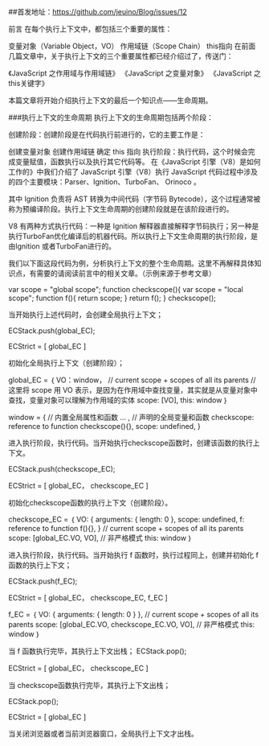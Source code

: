##首发地址：https://github.com/jeuino/Blog/issues/12

前言
在每个执行上下文中，都包括三个重要的属性：

变量对象（Variable Object，VO）
作用域链（Scope Chain）
this指向
在前面几篇文章中，关于执行上下文的三个重要属性都已经介绍过了，传送门：

《JavaScript 之作用域与作用域链》
《JavaScript 之变量对象》
《JavaScript 之this关键字》

本篇文章将开始介绍执行上下文的最后一个知识点——生命周期。

###执行上下文的生命周期
执行上下文的生命周期包括两个阶段：

创建阶段：创建阶段是在代码执行前进行的，它的主要工作是：

创建变量对象
创建作用域链
确定 this 指向
执行阶段：执行代码，这个时候会完成变量赋值，函数执行以及执行其它代码等。
在《JavaScript 引擎（V8）是如何工作的》中我们介绍了
JavaScript 引擎（V8）执行 JavaScript 代码过程中涉及的四个主要模块：Parser、Ignition、TurboFan、 Orinoco 。

其中 Ignition 负责将 AST 转换为中间代码（字节码 Bytecode），这个过程通常被称为预编译阶段。执行上下文生命周期的创建阶段就是在该阶段进行的。

V8 有两种方式执行代码：一种是 Ignition 解释器直接解释字节码执行；另一种是执行TurboFan优化编译后的机器代码。所以执行上下文生命周期的执行阶段，是由Ignition 或者TurboFan进行的。

我们以下面这段代码为例，分析执行上下文的整个生命周期。这里不再解释具体知识点，有需要的请阅读前言中的相关文章。（示例来源于参考文章）

var scope = "global scope";
function checkscope(){
    var scope = "local scope";
    function f(){
        return scope;
    }
    return f();
}
checkscope();

当开始执行上述代码时，会创建全局执行上下文；

ECStack.push(global_EC);

ECStrict = [
    global_EC
]


初始化全局执行上下文（创建阶段）；

global_EC = ｛
    VO：window，
    //  current scope + scopes of all its parents
    // 这里将 scope 用 VO 表示，是因为在作用域中查找变量，其实就是从变量对象中查找，变量对象可以理解为作用域的实体
    scope: [VO],
    this: window
｝

window = {
    // 内置全局属性和函数
    ... ,
    // 声明的全局变量和函数
    checkscope: reference to function checkscope(){},
    scope: undefined,
}

进入执行阶段，执行代码。当开始执行checkscope函数时，创建该函数的执行上下文。

ECStack.push(checkscope_EC);

ECStrict = [
    global_EC，
    checkscope_EC
]

初始化checkscope函数的执行上下文（创建阶段）。

checkscope_EC = ｛
    VO: {
        arguments: {
            length: 0
        },
        scope: undefined,
        f: reference to function f(){},
    }
    //  current scope + scopes of all its parents
    scope: [global_EC.VO, VO],
    // 非严格模式
    this: window
｝

进入执行阶段，执行代码。当开始执行 f 函数时，执行过程同上，创建并初始化 f 函数的执行上下文；

ECStack.push(f_EC);

ECStrict = [
    global_EC，
    checkscope_EC,
    f_EC
]

f_EC = ｛
    VO: {
        arguments: {
            length: 0
        }
    },
    //  current scope + scopes of all its parents
    scope: [global_EC.VO, checkscope_EC.VO, VO],
    // 非严格模式
    this: window
｝


当 f 函数执行完毕，其执行上下文出栈；
ECStack.pop();

ECStrict = [
    global_EC，
    checkscope_EC
]

当 checkscope函数执行完毕，其执行上下文出栈；

ECStack.pop();

ECStrict = [
    global_EC
]

当关闭浏览器或者当前浏览器窗口，全局执行上下文才出栈。